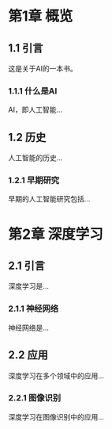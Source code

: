# 第1章 概览

## 1.1 引言

这是关于AI的一本书。

### 1.1.1 什么是AI

AI，即人工智能...

## 1.2 历史

人工智能的历史...

### 1.2.1 早期研究

早期的人工智能研究包括...

# 第2章 深度学习

## 2.1 引言

深度学习是...

### 2.1.1 神经网络

神经网络是...

## 2.2 应用

深度学习在多个领域中的应用...

### 2.2.1 图像识别

深度学习在图像识别中的应用...

